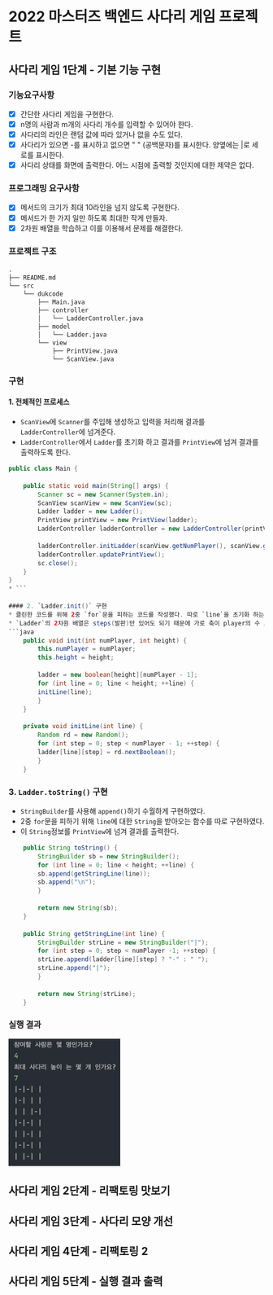 # 2022 마스터즈 백엔드 사다리 게임 프로젝트

## 사다리 게임 1단계 - 기본 기능 구현

### 기능요구사항
* [x] 간단한 사다리 게임을 구현한다.
* [x] n명의 사람과 m개의 사다리 개수를 입력할 수 있어야 한다.
* [x] 사다리의 라인은 랜덤 값에 따라 있거나 없을 수도 있다.
* [x] 사다리가 있으면 -를 표시하고 없으면 " " (공백문자)를 표시한다. 양옆에는 |로 세로를 표시한다.
* [x] 사다리 상태를 화면에 출력한다. 어느 시점에 출력할 것인지에 대한 제약은 없다.

### 프로그래밍 요구사항
* [x] 메서드의 크기가 최대 10라인을 넘지 않도록 구현한다.
* [x] 메서드가 한 가지 일만 하도록 최대한 작게 만들자.
* [x] 2차원 배열을 학습하고 이를 이용해서 문제를 해결한다.

### 프로젝트 구조
```shell
.
├── README.md
└── src
    └── dukcode
        ├── Main.java
        ├── controller
        │   └── LadderController.java
        ├── model
        │   └── Ladder.java
        └── view
            ├── PrintView.java
            └── ScanView.java
```
### 구현
#### 1. 전체적인 프로세스
* `ScanView`에 `Scanner`를 주입해 생성하고 입력을 처리해 결과를 `LadderController`에 넘겨준다.
* `LadderController`에서 `Ladder`를 초기화 하고 결과를 `PrintView`에 넘겨 결과를 출력하도록 한다.
```java
public class Main {

    public static void main(String[] args) {
        Scanner sc = new Scanner(System.in);
        ScanView scanView = new ScanView(sc);
        Ladder ladder = new Ladder();
        PrintView printView = new PrintView(ladder);
        LadderController ladderController = new LadderController(printView, ladder);

        ladderController.initLadder(scanView.getNumPlayer(), scanView.getHeight());
        ladderController.updatePrintView();
        sc.close();
    }
}
* ```

#### 2. `Ladder.init()` 구현
* 클린한 코드를 위해 2중 `for`문을 피하는 코드를 작성했다. 따로 `line`을 초기화 하는 함수를 구현했다.
* `Ladder`의 2차원 배열은 steps(발판)만 있어도 되기 때문에 가로 축이 player의 수 보다 1 작게 만들었다.
```java
    public void init(int numPlayer, int height) {
        this.numPlayer = numPlayer;
        this.height = height;

        ladder = new boolean[height][numPlayer - 1];
        for (int line = 0; line < height; ++line) {
        initLine(line);
        }
    }

    private void initLine(int line) {
        Random rd = new Random();
        for (int step = 0; step < numPlayer - 1; ++step) {
        ladder[line][step] = rd.nextBoolean();
        }
    }
```
### 3. `Ladder.toString()` 구현
* `StringBuilder`를 사용해 `append()`하기 수월하게 구현하였다.
* 2중 `for`문을 피하기 위해 `line`에 대한 `String`을 받아오는 함수를 따로 구현하였다.
* 이 `String`정보를 `PrintView`에 넘겨 결과를 출력한다.
```java
    public String toString() {
        StringBuilder sb = new StringBuilder();
        for (int line = 0; line < height; ++line) {
        sb.append(getStringLine(line));
        sb.append("\n");
        }

        return new String(sb);
    }

    public String getStringLine(int line) {
        StringBuilder strLine = new StringBuilder("|");
        for (int step = 0; step < numPlayer -1; ++step) {
        strLine.append(ladder[line][step] ? "-" : " ");
        strLine.append("|");
        }

        return new String(strLine);
    }
```

### 실행 결과

![img.png](./readme_image/level_1_result.png)




## 사다리 게임 2단계 - 리팩토링 맛보기









## 사다리 게임 3단계 - 사다리 모양 개선
## 사다리 게임 4단계 - 리팩토링 2
## 사다리 게임 5단계 - 실행 결과 출력
